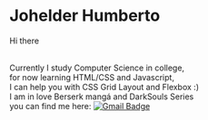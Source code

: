 # Johelder Humberto

Hi there

<br/> Currently I study Computer Science in college,
<br/> for now learning HTML/CSS and Javascript,
<br/> I can help you with CSS Grid Layout and Flexbox :)
<br/> I am in love Berserk mangá and DarkSouls Series
<br/> you can find me here: [![Gmail Badge](https://img.shields.io/badge/-johelder.arj@gmail.com-c14438?style=flat-square&logo=Gmail&logoColor=white&link=mailto:johelder.arj@gmail.com)](mailto:johelder.arj.com)
